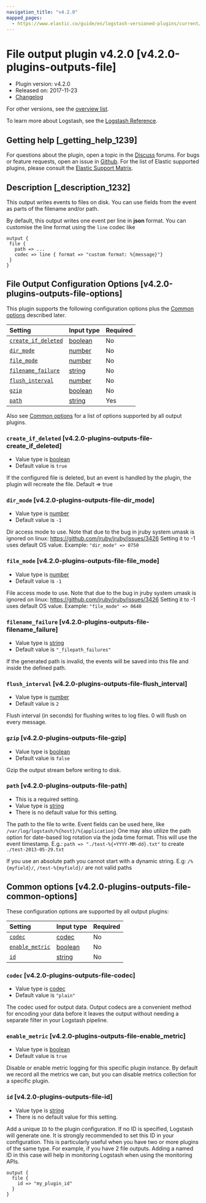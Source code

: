 ```yaml
---
navigation_title: "v4.2.0"
mapped_pages:
  - https://www.elastic.co/guide/en/logstash-versioned-plugins/current/v4.2.0-plugins-outputs-file.html
---
```


# File output plugin v4.2.0 [v4.2.0-plugins-outputs-file]

* Plugin version: v4.2.0
* Released on: 2017-11-23
* [Changelog](https://github.com/logstash-plugins/logstash-output-file/blob/v4.2.0/CHANGELOG.md)

For other versions, see the [overview list](output-file-index.md).

To learn more about Logstash, see the [Logstash Reference](https://www.elastic.co/guide/en/logstash/current/index.html).

## Getting help [_getting_help_1239]

For questions about the plugin, open a topic in the [Discuss](http://discuss.elastic.co) forums. For bugs or feature requests, open an issue in [Github](https://github.com/logstash-plugins/logstash-output-file). For the list of Elastic supported plugins, please consult the [Elastic Support Matrix](https://www.elastic.co/support/matrix#matrix_logstash_plugins).

## Description [_description_1232]

This output writes events to files on disk. You can use fields from the event as parts of the filename and/or path.

By default, this output writes one event per line in **json** format. You can customise the line format using the `line` codec like

```
output {
 file {
   path => ...
   codec => line { format => "custom format: %{message}"}
 }
}
```

## File Output Configuration Options [v4.2.0-plugins-outputs-file-options]

This plugin supports the following configuration options plus the [Common options](v4-2-0-plugins-outputs-file.md#v4.2.0-plugins-outputs-file-common-options) described later.

| Setting | Input type | Required |
| :- | :- | :- |
| [`create_if_deleted`](v4-2-0-plugins-outputs-file.md#v4.2.0-plugins-outputs-file-create_if_deleted) | [boolean](/lsr/value-types.md#boolean) | No |
| [`dir_mode`](v4-2-0-plugins-outputs-file.md#v4.2.0-plugins-outputs-file-dir_mode) | [number](/lsr/value-types.md#number) | No |
| [`file_mode`](v4-2-0-plugins-outputs-file.md#v4.2.0-plugins-outputs-file-file_mode) | [number](/lsr/value-types.md#number) | No |
| [`filename_failure`](v4-2-0-plugins-outputs-file.md#v4.2.0-plugins-outputs-file-filename_failure) | [string](/lsr/value-types.md#string) | No |
| [`flush_interval`](v4-2-0-plugins-outputs-file.md#v4.2.0-plugins-outputs-file-flush_interval) | [number](/lsr/value-types.md#number) | No |
| [`gzip`](v4-2-0-plugins-outputs-file.md#v4.2.0-plugins-outputs-file-gzip) | [boolean](/lsr/value-types.md#boolean) | No |
| [`path`](v4-2-0-plugins-outputs-file.md#v4.2.0-plugins-outputs-file-path) | [string](/lsr/value-types.md#string) | Yes |

Also see [Common options](v4-2-0-plugins-outputs-file.md#v4.2.0-plugins-outputs-file-common-options) for a list of options supported by all output plugins.

### `create_if_deleted` [v4.2.0-plugins-outputs-file-create_if_deleted]

* Value type is [boolean](/lsr/value-types.md#boolean)
* Default value is `true`

If the configured file is deleted, but an event is handled by the plugin, the plugin will recreate the file. Default ⇒ true

### `dir_mode` [v4.2.0-plugins-outputs-file-dir_mode]

* Value type is [number](/lsr/value-types.md#number)
* Default value is `-1`

Dir access mode to use. Note that due to the bug in jruby system umask is ignored on linux: <https://github.com/jruby/jruby/issues/3426> Setting it to -1 uses default OS value. Example: `"dir_mode" => 0750`

### `file_mode` [v4.2.0-plugins-outputs-file-file_mode]

* Value type is [number](/lsr/value-types.md#number)
* Default value is `-1`

File access mode to use. Note that due to the bug in jruby system umask is ignored on linux: <https://github.com/jruby/jruby/issues/3426> Setting it to -1 uses default OS value. Example: `"file_mode" => 0640`

### `filename_failure` [v4.2.0-plugins-outputs-file-filename_failure]

* Value type is [string](/lsr/value-types.md#string)
* Default value is `"_filepath_failures"`

If the generated path is invalid, the events will be saved into this file and inside the defined path.

### `flush_interval` [v4.2.0-plugins-outputs-file-flush_interval]

* Value type is [number](/lsr/value-types.md#number)
* Default value is `2`

Flush interval (in seconds) for flushing writes to log files. 0 will flush on every message.

### `gzip` [v4.2.0-plugins-outputs-file-gzip]

* Value type is [boolean](/lsr/value-types.md#boolean)
* Default value is `false`

Gzip the output stream before writing to disk.

### `path` [v4.2.0-plugins-outputs-file-path]

* This is a required setting.
* Value type is [string](/lsr/value-types.md#string)
* There is no default value for this setting.

The path to the file to write. Event fields can be used here, like `/var/log/logstash/%{host}/%{application}` One may also utilize the path option for date-based log rotation via the joda time format. This will use the event timestamp. E.g.: `path => "./test-%{+YYYY-MM-dd}.txt"` to create `./test-2013-05-29.txt`

If you use an absolute path you cannot start with a dynamic string. E.g: `/%{myfield}/`, `/test-%{myfield}/` are not valid paths

## Common options [v4.2.0-plugins-outputs-file-common-options]

These configuration options are supported by all output plugins:

| Setting | Input type | Required |
| :- | :- | :- |
| [`codec`](v4-2-0-plugins-outputs-file.md#v4.2.0-plugins-outputs-file-codec) | [codec](/lsr/value-types.md#codec) | No |
| [`enable_metric`](v4-2-0-plugins-outputs-file.md#v4.2.0-plugins-outputs-file-enable_metric) | [boolean](/lsr/value-types.md#boolean) | No |
| [`id`](v4-2-0-plugins-outputs-file.md#v4.2.0-plugins-outputs-file-id) | [string](/lsr/value-types.md#string) | No |

### `codec` [v4.2.0-plugins-outputs-file-codec]

* Value type is [codec](/lsr/value-types.md#codec)
* Default value is `"plain"`

The codec used for output data. Output codecs are a convenient method for encoding your data before it leaves the output without needing a separate filter in your Logstash pipeline.

### `enable_metric` [v4.2.0-plugins-outputs-file-enable_metric]

* Value type is [boolean](/lsr/value-types.md#boolean)
* Default value is `true`

Disable or enable metric logging for this specific plugin instance. By default we record all the metrics we can, but you can disable metrics collection for a specific plugin.

### `id` [v4.2.0-plugins-outputs-file-id]

* Value type is [string](/lsr/value-types.md#string)
* There is no default value for this setting.

Add a unique `ID` to the plugin configuration. If no ID is specified, Logstash will generate one. It is strongly recommended to set this ID in your configuration. This is particularly useful when you have two or more plugins of the same type. For example, if you have 2 file outputs. Adding a named ID in this case will help in monitoring Logstash when using the monitoring APIs.

```
output {
  file {
    id => "my_plugin_id"
  }
}
```
